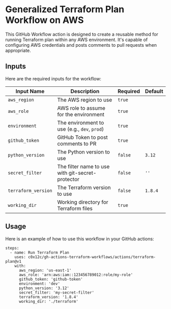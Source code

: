 # Generalized Terraform Plan Workflow on AWS

This GitHub Workflow action is designed to create a reusable method for running Terraform plan within any AWS environment. It's capable of configuring AWS credentials and posts comments to pull requests when appropriate.

## Inputs

Here are the required inputs for the workflow:

| Input Name          | Description                                      | Required | Default |
|---------------------|--------------------------------------------------|----------|---------|
| `aws_region`        | The AWS region to use                            | `true`   |         |
| `aws_role`          | AWS role to assume for the environment           | `true`   |         |
| `environment`       | The environment to use (e.g., `dev`, `prod`)     | `true`   |         |
| `github_token`      | GitHub Token to post comments to PR              | `true`   |         |
| `python_version`    | The Python version to use                        | `false`  | `3.12`  |
| `secret_filter`     | The filter name to use with git-secret-protector | `false`  | `''`    |
| `terraform_version` | The Terraform version to use                     | `false`  | `1.8.4` |
| `working_dir`       | Working directory for Terraform files            | `true`   |         |

## Usage

Here is an example of how to use this workflow in your GitHub actions:

```
steps:
  - name: Run Terraform Plan
    uses: c0x12c/gh-actions-terraform-workflows/actions/terraform-plan@v1
    with:
      aws_region: 'us-east-1'
      aws_role: 'arn:aws:iam::123456789012:role/my-role'
      github_token: 'github-token'
      environment: 'dev'
      python_version: '3.12'
      secret_filter: 'my-secret-filter'
      terraform_version: '1.8.4'
      working_dir: './terraform'
```
